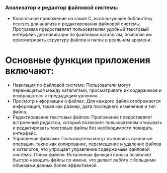 ### Анализатор и редактор файловой системы

* Консольное приложение на языке C, использующее библиотеку ncurses для анализа и редактирования файловой системы. Программа предоставляет пользователям удобный текстовый интерфейс для навигации по файловым каталогам, позволяя им просматривать структуру файлов и папок в реальном времени.
# Основные функции приложения включают:
- Навигация по файловой системе: Пользователи могут перемещаться между каталогами, просматривать их содержимое и возвращаться к предыдущим уровням.
- Просмотр информации о файлах: Для каждого файла отображается информация, такая как размер, дата последнего изменения и тип файла.
- Редактирование текстовых файлов: Приложение предоставляет встроенный редактор, который позволяет пользователям открывать и редактировать текстовые файлы без необходимости покидать интерфейс.
- Управление файлами: Пользователи могут выполнять основные операции, такие как копирование, перемещение и удаление файлов и каталогов, что упрощает управление содержимым файловой системы.
Поиск файлов: Встроенная функция поиска позволяет быстро находить файлы по имени, что делает работу с большими объемами данных более эффективной.
